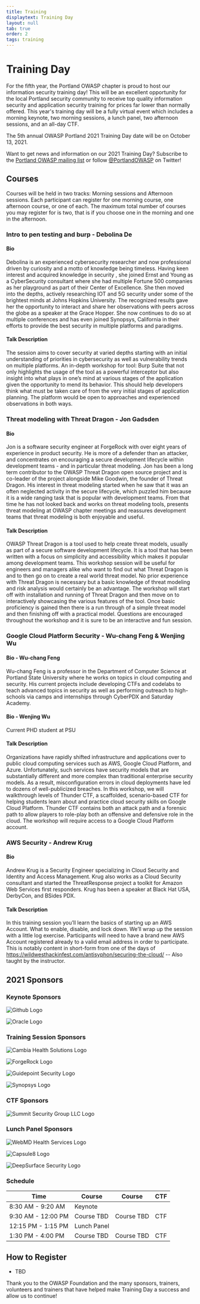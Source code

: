 ```yaml
---
title: Training
displaytext: Training Day
layout: null
tab: true
order: 2
tags: training
---
```


# Training Day
For the fifth year, the Portland OWASP chapter is proud to host our information security training day! This will be an excellent opportunity for the local Portland security community to receive top quality information security and application security training for prices far lower than normally offered. This year's training day will be a fully virtual event which includes a morning keynote, two morning sessions, a lunch panel, two afternoon sessions, and an all-day CTF.

The 5th annual OWASP Portland 2021 Training Day date will be on October 13, 2021.

Want to get news and information on our 2021 Training Day? Subscribe to the [Portland OWASP mailing list](https://groups.google.com/a/owasp.org/forum/#!forum/portland-chapter) or follow [@PortlandOWASP](https://twitter.com/owaspportland) on Twitter!

## Courses
Courses will be held in two tracks: Morning sessions and Afternoon sessions. Each participant can register for one morning course, one afternoon course, or one of each. The maximum total number of courses you may register for is two, that is if you choose one in the morning and one in the afternoon.

### Intro to pen testing and burp - Debolina De
#### Bio
Debolina is an experienced cybersecurity researcher and now professional driven by curiosity and a motto of knowledge being timeless. Having keen interest and acquired knowledge in security , she joined Ernst and Young as a CyberSecurity consultant where she had multiple Fortune 500 companies as her playground as part of their Center of Excellence. She then moved into the depths, actively researching IOT and 5G security under some of the brightest minds at Johns Hopkins University. The recognized results gave her the opportunity to interact and share her observations with peers across the globe as a speaker at the Grace Hopper. She now continues to do so at multiple conferences and has even joined Synopsys, California in their efforts to provide the best security in multiple platforms and paradigms.

#### Talk Description
The session aims to cover security at varied depths starting with an initial understanding of priorities in cybersecurity as well as vulnerability trends on multiple platforms. An in-depth workshop for tool: Burp Suite that not only highlights the usage of the tool as a powerful interceptor but also insight into what plays in one’s mind at various stages of the application given the opportunity to mend its behavior. This should help developers think what must be taken care of from the very initial stages of application planning. The platform would be open to approaches and experienced observations in both ways.

### Threat modeling with Threat Dragon - Jon Gadsden
#### Bio
Jon is a software security engineer at ForgeRock with over eight years of experience in product security. He is more of a defender than an attacker, and concentrates on encouraging a secure development lifecycle within development teams - and in particular threat modeling. Jon has been a long term contributor to the OWASP Threat Dragon open source project and is co-leader of the project alongside Mike Goodwin, the founder of Threat Dragon. His interest in threat modeling started when he saw that it was an often neglected activity in the secure lifecycle, which puzzled him because it is a wide ranging task that is popular with development teams. From that time he has not looked back and works on threat modeling tools, presents threat modeling at OWASP chapter meetings and reassures development teams that threat modeling is both enjoyable and useful.

#### Talk Description
OWASP Threat Dragon is a tool used to help create threat models, usually as part of a secure software development lifecycle. It is a tool that has been written with a focus on simplicity and accessibility which makes it popular among development teams. This workshop session will be useful for engineers and managers alike who want to find out what Threat Dragon is and to then go on to create a real world threat model. No prior experience with Threat Dragon is necessary but a basic knowledge of threat modeling and risk analysis would certainly be an advantage. The workshop will start off with installation and running of Threat Dragon and then move on to interactively showcasing the various features of the tool. Once basic proficiency is gained then there is a run through of a simple threat model and then finishing off with a practical model. Questions are encouraged throughout the workshop and it is sure to be an interactive and fun session.

### Google Cloud Platform Security - Wu-chang Feng & Wenjing Wu
#### Bio - Wu-chang Feng
Wu-chang Feng is a professor in the Department of Computer Science at Portland State University where he works on topics in cloud computing and security.  His current projects include developing CTFs and codelabs to teach advanced topics in security as well as performing outreach to high-schools via camps and internships through CyberPDX and Saturday Academy.

#### Bio - Wenjing Wu
Current PHD student at PSU

#### Talk Description
Organizations have rapidly shifted infrastructure and applications over to public cloud computing services such as AWS, Google Cloud Platform, and Azure. Unfortunately, such services have security models that are substantially different and more complex than traditional enterprise security models. As a result, misconfiguration errors in cloud deployments have led to dozens of well-publicized breaches. In this workshop, we will walkthrough levels of Thunder CTF, a scaffolded, scenario-based CTF for helping students learn about and practice cloud security skills on Google Cloud Platform. Thunder CTF contains both an attack path and a forensic path to allow players to role-play both an offensive and defensive role in the cloud.  The workshop will require access to a Google Cloud Platform account.

### AWS Security - Andrew Krug 
#### Bio
Andrew Krug is a Security Engineer specializing in Cloud Security and Identity and Access Management. Krug also works as a Cloud Security consultant and started the ThreatResponse project a toolkit for Amazon Web Services first responders. Krug has been a speaker at Black Hat USA, DerbyCon, and BSides PDX.

#### Talk Description
In this training session you’ll learn the basics of starting up an AWS Account.  What to enable, disable, and lock down.  We’ll wrap up the session with a little log exercise.  Participants will need to have a brand new AWS Account registered already to a valid email address in order to participate.  This is notably content in short-form from one of the days of https://wildwesthackinfest.com/antisyphon/securing-the-cloud/ -- Also taught by the instructor.

## 2021 Sponsors

### Keynote Sponsors
![Github Logo](sponsors/GitHub_1-Keynote.png "Github Logo")

![Oracle Logo](sponsors/Oracle_1-Keynote.jpg "Oracle Logo")

### Training Session Sponsors

![Cambia Health Solutions Logo](sponsors/Cambia_1-Session.jpeg "Cambia Health Solutions Logo")

![ForgeRock Logo](sponsors/Forgerock_1-Session.png "ForgeRock Logo")

![Guidepoint Security Logo](sponsors/Guidepoint-Session.png "Guidepoint Security Logo")

![Synopsys Logo](sponsors/Synopsys-Session.jpeg "Synopsys Logo")

### CTF Sponsors
![Summit Security Group LLC Logo](sponsors/Summit_logo-MAIN_tdm.svg "Summit Security Group LLC Logo")

### Lunch Panel Sponsors
![WebMD Health Services Logo](sponsors/WebMD-LunchPanel.jpg "WebMD Health Services Logo")

![Capsule8 Logo](sponsors/Capsule-LunchPanel.png "Capsule8 Logo")

![DeepSurface Security Logo](sponsors/DeepSurface-LunchPanel.png "DeepSurface Security Logo")

### Schedule

| Time | Course | Course | CTF |
|------|----------|-|-|
| 8:30 AM - 9:20 AM  | Keynote | | |
| 9:30 AM - 12:00 PM | Course TBD | Course TBD | CTF |
| 12:15 PM - 1:15 PM | Lunch Panel | | |
| 1:30 PM - 4:00 PM  | Course TBD | Course TBD | CTF |



## How to Register
* TBD

Thank you to the OWASP Foundation and the many sponsors, trainers, volunteers and trainers that have helped make Training Day a success and allow us to continue!

